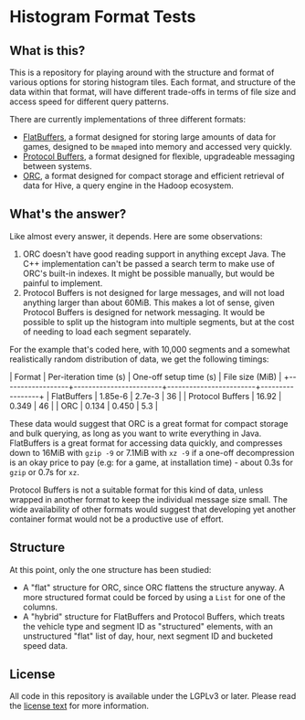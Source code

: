 # Histogram Format Tests

## What is this?

This is a repository for playing around with the structure and format of various options for storing histogram tiles. Each format, and structure of the data within that format, will have different trade-offs in terms of file size and access speed for different query patterns.

There are currently implementations of three different formats:

* [FlatBuffers](https://github.com/google/flatbuffers), a format designed for storing large amounts of data for games, designed to be `mmap`ed into memory and accessed very quickly.
* [Protocol Buffers](https://developers.google.com/protocol-buffers/), a format designed for flexible, upgradeable messaging between systems.
* [ORC](https://orc.apache.org/), a format designed for compact storage and efficient retrieval of data for Hive, a query engine in the Hadoop ecosystem.

## What's the answer?

Like almost every answer, it depends. Here are some observations:

1. ORC doesn't have good reading support in anything except Java. The C++ implementation can't be passed a search term to make use of ORC's built-in indexes. It might be possible manually, but would be painful to implement.
2. Protocol Buffers is not designed for large messages, and will not load anything larger than about 60MiB. This makes a lot of sense, given Protocol Buffers is designed for network messaging. It would be possible to split up the histogram into multiple segments, but at the cost of needing to load each segment separately.

For the example that's coded here, with 10,000 segments and a somewhat realistically random distribution of data, we get the following timings:

| Format           | Per-iteration time (s) | One-off setup time (s) | File size (MiB) |
+------------------+------------------------+------------------------+-----------------+
| FlatBuffers      |                1.85e-6 |                2.7e-3  |            36   |
| Protocol Buffers |               16.92    |                0.349   |            46   |
| ORC              |                0.134   |                0.450   |             5.3 |

These data would suggest that ORC is a great format for compact storage and bulk querying, as long as you want to write everything in Java. FlatBuffers is a great format for accessing data quickly, and compresses down to 16MiB with `gzip -9` or 7.1MiB with `xz -9` if a one-off decompression is an okay price to pay (e.g: for a game, at installation time) - about 0.3s for `gzip` or 0.7s for `xz`.

Protocol Buffers is not a suitable format for this kind of data, unless wrapped in another format to keep the individual message size small. The wide availability of other formats would suggest that developing yet another container format would not be a productive use of effort.

## Structure

At this point, only the one structure has been studied:

* A "flat" structure for ORC, since ORC flattens the structure anyway. A more structured format could be forced by using a `List` for one of the columns.
* A "hybrid" structure for FlatBuffers and Protocol Buffers, which treats the vehicle type and segment ID as "structured" elements, with an unstructured "flat" list of day, hour, next segment ID and bucketed speed data.

## License

All code in this repository is available under the LGPLv3 or later. Please read the [license text](LICENSE.md) for more information.
